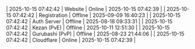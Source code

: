 | 2025-10-15 07:42:42 | Website | Online | 2025-10-15 07:42:39 |
| 2025-10-15 07:42:42 | Registration | Offline | 2025-09-09 16:40:23 |
| 2025-10-15 07:42:42 | Auth Server | Offline | 2025-08-18 09:33:31 |
| 2025-10-15 07:42:42 | Kezan (PvE) | Offline | 2025-10-11 12:51:30 |
| 2025-10-15 07:42:42 | Gurubashi (PvP) | Offline | 2025-08-23 21:44:06 |
| 2025-10-15 07:42:42 | Cloudflare | Online | 2025-10-15 07:42:39 |
